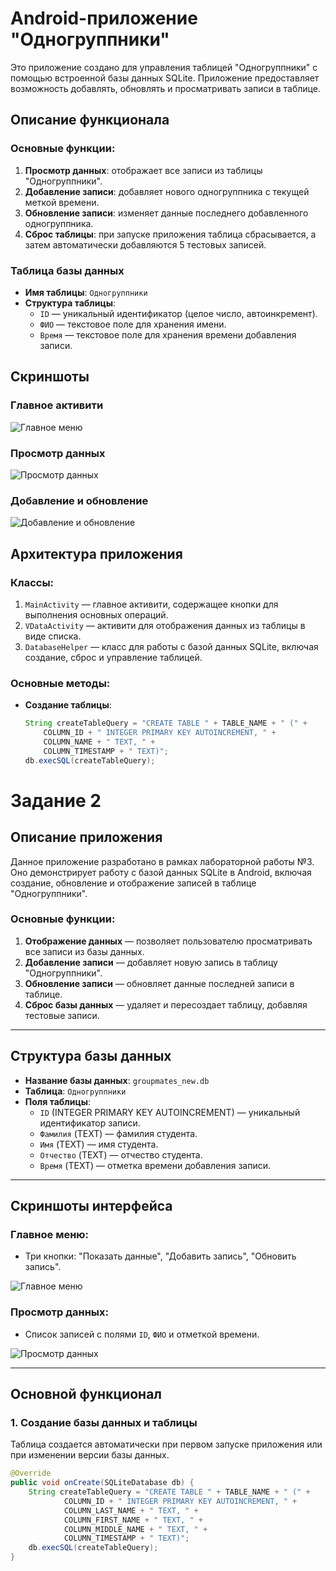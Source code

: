 # Android-приложение "Одногруппники"

Это приложение создано для управления таблицей "Одногруппники" с помощью встроенной базы данных SQLite. Приложение предоставляет возможность добавлять, обновлять и просматривать записи в таблице.

## Описание функционала

### Основные функции:
1. **Просмотр данных**: отображает все записи из таблицы "Одногруппники".
2. **Добавление записи**: добавляет нового одногруппника с текущей меткой времени.
3. **Обновление записи**: изменяет данные последнего добавленного одногруппника.
4. **Сброс таблицы**: при запуске приложения таблица сбрасывается, а затем автоматически добавляются 5 тестовых записей.

### Таблица базы данных
- **Имя таблицы**: `Одногруппники`
- **Структура таблицы**:
  - `ID` — уникальный идентификатор (целое число, автоинкремент).
  - `ФИО` — текстовое поле для хранения имени.
  - `Время` — текстовое поле для хранения времени добавления записи.

## Скриншоты

### Главное активити
![Главное меню](https://github.com/NIKOLAYSSS/assets/blob/main/3.png)

### Просмотр данных
![Просмотр данных](https://github.com/NIKOLAYSSS/assets/blob/main/4.png)

### Добавление и обновление
![Добавление и обновление](https://github.com/NIKOLAYSSS/assets/blob/main/2.png)

## Архитектура приложения

### Классы:
1. `MainActivity` — главное активити, содержащее кнопки для выполнения основных операций.
2. `VDataActivity` — активити для отображения данных из таблицы в виде списка.
3. `DatabaseHelper` — класс для работы с базой данных SQLite, включая создание, сброс и управление таблицей.

### Основные методы:
- **Создание таблицы**:
  ```java
  String createTableQuery = "CREATE TABLE " + TABLE_NAME + " (" +
      COLUMN_ID + " INTEGER PRIMARY KEY AUTOINCREMENT, " +
      COLUMN_NAME + " TEXT, " +
      COLUMN_TIMESTAMP + " TEXT)";
  db.execSQL(createTableQuery);

# Задание 2

## Описание приложения

Данное приложение разработано в рамках лабораторной работы №3. Оно демонстрирует работу с базой данных SQLite в Android, включая создание, обновление и отображение записей в таблице "Одногруппники".

### Основные функции:
1. **Отображение данных** — позволяет пользователю просматривать все записи из базы данных.
2. **Добавление записи** — добавляет новую запись в таблицу "Одногруппники".
3. **Обновление записи** — обновляет данные последней записи в таблице.
4. **Сброс базы данных** — удаляет и пересоздает таблицу, добавляя тестовые записи.

---

## Структура базы данных

- **Название базы данных**: `groupmates_new.db`
- **Таблица**: `Одногруппники`
- **Поля таблицы**:
  - `ID` (INTEGER PRIMARY KEY AUTOINCREMENT) — уникальный идентификатор записи.
  - `Фамилия` (TEXT) — фамилия студента.
  - `Имя` (TEXT) — имя студента.
  - `Отчество` (TEXT) — отчество студента.
  - `Время` (TEXT) — отметка времени добавления записи.

---

## Скриншоты интерфейса

### Главное меню:
- Три кнопки: "Показать данные", "Добавить запись", "Обновить запись".
  
![Главное меню](https://github.com/NIKOLAYSSS/assets/blob/main/5.png)

### Просмотр данных:
- Список записей с полями `ID`, `ФИО` и отметкой времени.
  
![Просмотр данных](https://github.com/NIKOLAYSSS/assets/blob/main/6.png)

---

## Основной функционал

### 1. Создание базы данных и таблицы
Таблица создается автоматически при первом запуске приложения или при изменении версии базы данных.

```java
@Override
public void onCreate(SQLiteDatabase db) {
    String createTableQuery = "CREATE TABLE " + TABLE_NAME + " (" +
            COLUMN_ID + " INTEGER PRIMARY KEY AUTOINCREMENT, " +
            COLUMN_LAST_NAME + " TEXT, " +
            COLUMN_FIRST_NAME + " TEXT, " +
            COLUMN_MIDDLE_NAME + " TEXT, " +
            COLUMN_TIMESTAMP + " TEXT)";
    db.execSQL(createTableQuery);
}

